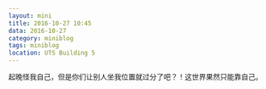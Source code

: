 ```yaml
---
layout: mini
title: 2016-10-27 10:45
data: 2016-10-27
category: miniblog
tags: miniblog
location: UTS Building 5
---
```

起晚怪我自己，但是你们让别人坐我位置就过分了吧？！这世界果然只能靠自己。
